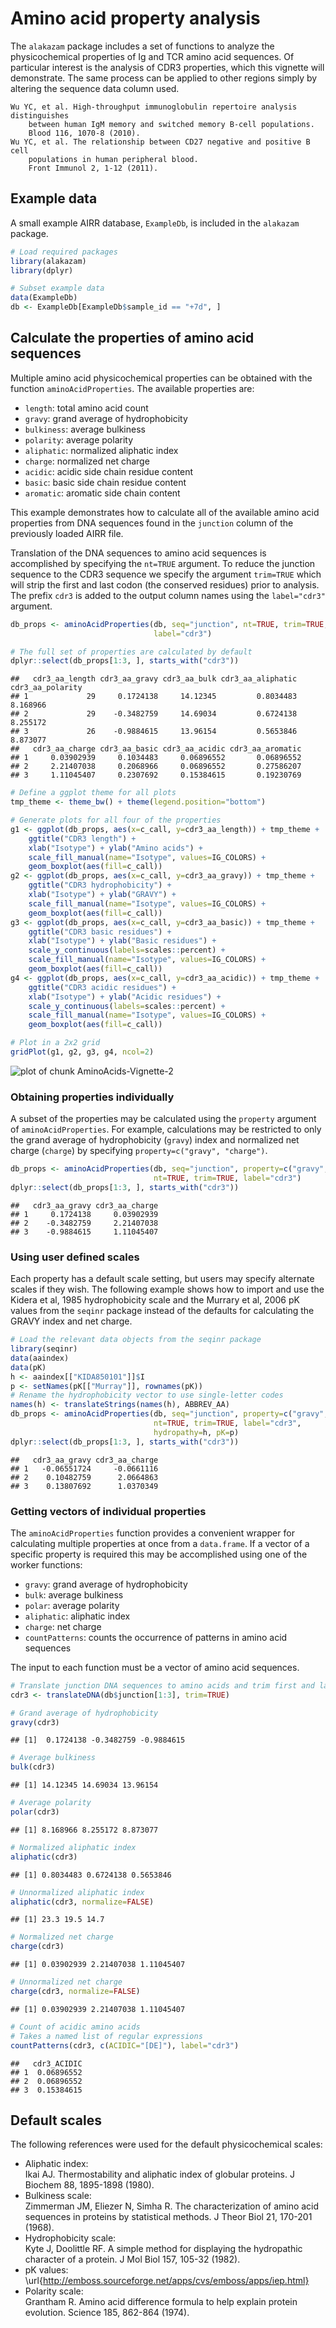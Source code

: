 # Amino acid property analysis

The `alakazam` package includes a set of functions to analyze the physicochemical 
properties of Ig and TCR amino acid sequences. Of particular interest is the analysis of 
CDR3 properties, which this vignette will demonstrate. The same process 
can be applied to other regions simply by altering the sequence data column used.

    Wu YC, et al. High-throughput immunoglobulin repertoire analysis distinguishes 
        between human IgM memory and switched memory B-cell populations. 
        Blood 116, 1070-8 (2010).
    Wu YC, et al. The relationship between CD27 negative and positive B cell 
        populations in human peripheral blood. 
        Front Immunol 2, 1-12 (2011).


## Example data

A small example AIRR database, `ExampleDb`, is included in the `alakazam` package.


```r
# Load required packages
library(alakazam)
library(dplyr)

# Subset example data
data(ExampleDb)
db <- ExampleDb[ExampleDb$sample_id == "+7d", ]
```

## Calculate the properties of amino acid sequences

Multiple amino acid physicochemical properties can be obtained with the function 
`aminoAcidProperties`. The available properties are:

* `length`: total amino acid count
* `gravy`: grand average of hydrophobicity
* `bulkiness`: average bulkiness
* `polarity`: average polarity
* `aliphatic`: normalized aliphatic index
* `charge`: normalized net charge
* `acidic`: acidic side chain residue content
* `basic`: basic side chain residue content
* `aromatic`: aromatic side chain content

This example demonstrates how to calculate all of the available amino acid 
properties from DNA sequences found in the `junction` column of the previously loaded AIRR file.

Translation of the DNA sequences to amino acid sequences is accomplished by 
specifying the `nt=TRUE` argument. To reduce the junction sequence to the CDR3 
sequence we specify the argument `trim=TRUE` which will strip the first and last
codon (the conserved residues) prior to analysis. The prefix `cdr3` is added
to the output column names using the `label="cdr3"` argument.


```r
db_props <- aminoAcidProperties(db, seq="junction", nt=TRUE, trim=TRUE, 
                                label="cdr3")

# The full set of properties are calculated by default
dplyr::select(db_props[1:3, ], starts_with("cdr3"))
```

```
##   cdr3_aa_length cdr3_aa_gravy cdr3_aa_bulk cdr3_aa_aliphatic cdr3_aa_polarity
## 1             29     0.1724138     14.12345         0.8034483         8.168966
## 2             29    -0.3482759     14.69034         0.6724138         8.255172
## 3             26    -0.9884615     13.96154         0.5653846         8.873077
##   cdr3_aa_charge cdr3_aa_basic cdr3_aa_acidic cdr3_aa_aromatic
## 1     0.03902939     0.1034483     0.06896552       0.06896552
## 2     2.21407038     0.2068966     0.06896552       0.27586207
## 3     1.11045407     0.2307692     0.15384615       0.19230769
```

```r
# Define a ggplot theme for all plots
tmp_theme <- theme_bw() + theme(legend.position="bottom")

# Generate plots for all four of the properties
g1 <- ggplot(db_props, aes(x=c_call, y=cdr3_aa_length)) + tmp_theme +
    ggtitle("CDR3 length") + 
    xlab("Isotype") + ylab("Amino acids") +
    scale_fill_manual(name="Isotype", values=IG_COLORS) +
    geom_boxplot(aes(fill=c_call))
g2 <- ggplot(db_props, aes(x=c_call, y=cdr3_aa_gravy)) + tmp_theme + 
    ggtitle("CDR3 hydrophobicity") + 
    xlab("Isotype") + ylab("GRAVY") +
    scale_fill_manual(name="Isotype", values=IG_COLORS) +
    geom_boxplot(aes(fill=c_call))
g3 <- ggplot(db_props, aes(x=c_call, y=cdr3_aa_basic)) + tmp_theme +
    ggtitle("CDR3 basic residues") + 
    xlab("Isotype") + ylab("Basic residues") +
    scale_y_continuous(labels=scales::percent) +
    scale_fill_manual(name="Isotype", values=IG_COLORS) +
    geom_boxplot(aes(fill=c_call))
g4 <- ggplot(db_props, aes(x=c_call, y=cdr3_aa_acidic)) + tmp_theme +
    ggtitle("CDR3 acidic residues") + 
    xlab("Isotype") + ylab("Acidic residues") +
    scale_y_continuous(labels=scales::percent) +
    scale_fill_manual(name="Isotype", values=IG_COLORS) +
    geom_boxplot(aes(fill=c_call))

# Plot in a 2x2 grid
gridPlot(g1, g2, g3, g4, ncol=2)
```

![plot of chunk AminoAcids-Vignette-2](figure/AminoAcids-Vignette-2-1.png)

### Obtaining properties individually

A subset of the properties may be calculated using the `property` argument of
`aminoAcidProperties`. For example, calculations may be restricted to only the 
grand average of hydrophobicity (`gravy`) index and normalized net charge 
(`charge`) by specifying `property=c("gravy", "charge")`. 


```r
db_props <- aminoAcidProperties(db, seq="junction", property=c("gravy", "charge"),
                                nt=TRUE, trim=TRUE, label="cdr3")
dplyr::select(db_props[1:3, ], starts_with("cdr3"))
```

```
##   cdr3_aa_gravy cdr3_aa_charge
## 1     0.1724138     0.03902939
## 2    -0.3482759     2.21407038
## 3    -0.9884615     1.11045407
```

### Using user defined scales

Each property has a default scale setting, but users may specify alternate scales 
if they wish. The following example shows how to import and use the
Kidera et al, 1985 hydrophobicity scale and the Murrary et al, 2006 pK values from 
the `seqinr` package instead of the defaults for calculating the GRAVY index and 
net charge.


```r
# Load the relevant data objects from the seqinr package
library(seqinr)
data(aaindex)
data(pK)
h <- aaindex[["KIDA850101"]]$I
p <- setNames(pK[["Murray"]], rownames(pK))
# Rename the hydrophobicity vector to use single-letter codes
names(h) <- translateStrings(names(h), ABBREV_AA)
db_props <- aminoAcidProperties(db, seq="junction", property=c("gravy", "charge"), 
                                nt=TRUE, trim=TRUE, label="cdr3", 
                                hydropathy=h, pK=p)
dplyr::select(db_props[1:3, ], starts_with("cdr3"))
```

```
##   cdr3_aa_gravy cdr3_aa_charge
## 1   -0.06551724     -0.0661116
## 2    0.10482759      2.0664863
## 3    0.13807692      1.0370349
```

### Getting vectors of individual properties

The `aminoAcidProperties` function provides a convenient wrapper for calculating
multiple properties at once from a `data.frame`. If a vector of a specific property is
required this may be accomplished using one of the worker functions:

* `gravy`: grand average of hydrophobicity
* `bulk`: average bulkiness
* `polar`: average polarity
* `aliphatic`: aliphatic index
* `charge`: net charge
* `countPatterns`: counts the occurrence of patterns in amino acid sequences

The input to each function must be a vector of amino acid sequences.


```r
# Translate junction DNA sequences to amino acids and trim first and last codons
cdr3 <- translateDNA(db$junction[1:3], trim=TRUE)

# Grand average of hydrophobicity
gravy(cdr3)
```

```
## [1]  0.1724138 -0.3482759 -0.9884615
```

```r
# Average bulkiness
bulk(cdr3)
```

```
## [1] 14.12345 14.69034 13.96154
```

```r
# Average polarity
polar(cdr3)
```

```
## [1] 8.168966 8.255172 8.873077
```

```r
# Normalized aliphatic index
aliphatic(cdr3)
```

```
## [1] 0.8034483 0.6724138 0.5653846
```

```r
# Unnormalized aliphatic index
aliphatic(cdr3, normalize=FALSE)
```

```
## [1] 23.3 19.5 14.7
```

```r
# Normalized net charge
charge(cdr3)
```

```
## [1] 0.03902939 2.21407038 1.11045407
```

```r
# Unnormalized net charge
charge(cdr3, normalize=FALSE)
```

```
## [1] 0.03902939 2.21407038 1.11045407
```

```r
# Count of acidic amino acids
# Takes a named list of regular expressions
countPatterns(cdr3, c(ACIDIC="[DE]"), label="cdr3")
```

```
##   cdr3_ACIDIC
## 1  0.06896552
## 2  0.06896552
## 3  0.15384615
```

## Default scales

The following references were used for the default physicochemical scales:

* Aliphatic index:  
  Ikai AJ. Thermostability and aliphatic index of globular proteins. 
        J Biochem 88, 1895-1898 (1980).
* Bulkiness scale:  
  Zimmerman JM, Eliezer N, Simha R. The characterization of amino acid sequences 
    in proteins by statistical methods. 
    J Theor Biol 21, 170-201 (1968).
* Hydrophobicity scale:  
  Kyte J, Doolittle RF. A simple method for displaying the hydropathic character 
    of a protein.
    J Mol Biol 157, 105-32 (1982).
* pK values:  
  \url{http://emboss.sourceforge.net/apps/cvs/emboss/apps/iep.html}
* Polarity scale:  
  Grantham R. Amino acid difference formula to help explain protein evolution. 
    Science 185, 862-864 (1974).
